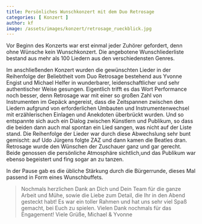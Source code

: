 ```yaml
---
title: Persönliches Wunschkonzert mit dem Duo Retrosage
categories: [ Konzert ]
author: kf
image: /assets/images/konzert/retrosage_rueckblick.jpg
---
```

Vor Beginn des Konzerts war erst einmal jeder Zuhörer gefordert, denn ohne Wünsche kein Wunschkonzert. Die angebotene Wunschliederliste bestand aus mehr als 100 Liedern aus den verschiedensten Genres. 

Im anschließenden Konzert wurden die gewünschten Lieder in der Reihenfolge der Beliebtheit vom Duo Retrosage bestehend aus Yvonne Engist und Michael Helfer in wunderbarer, leidenschaftlicher und sehr authentischer Weise gesungen. Eigentlich trifft es das Wort Performance noch besser, denn Retrosage war mit einer so großen Zahl von Instrumenten im Gepäck angereist, dass die Zeitspannen zwischen den Liedern aufgrund von erforderlichen Umbauten und Instrumentenwechsel mit erzählerischen Einlagen und Anekdoten überbrückt wurden. Und so entspannte sich auch ein Dialog zwischen Künstlern und Publikum, so dass die beiden dann auch mal spontan ein Lied sangen, was nicht auf der Liste stand. Die Reihenfolge der Lieder war durch diese Abwechslung sehr bunt gemischt: auf Udo Jürgens folgte ZAZ und dann kamen die Beatles dran. Retrosage wurde den Wünschen der Zuschauer ganz und gar gerecht. Beide genossen die persönliche Atmosphäre sichtlich,und das Publikum war ebenso begeistert und fing sogar an zu tanzen. 

In der Pause gab es die übliche Stärkung durch die Bürgerrunde, dieses Mal passend in Form eines Wunschbuffets.

>Nochmals herzlichen Dank an Dich und Dein Team für die ganze Arbeit und Mühe, sowie die Liebe zum Detail, die Ihr in den Abend gesteckt habt! Es war ein toller Rahmen und hat uns sehr viel Spaß gemacht, bei Euch zu spielen.  Vielen Dank nochmals für das Engagement! Viele Grüße, Michael & Yvonne
